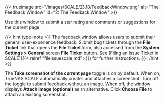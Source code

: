 &NewLine;

{{< trueimage src="/images/SCALE/23.10/FeedbackWindow.png" alt="The Feedback Window" id="2: The Feedback Window" >}}

Use this window to submit a star rating and comments or suggestions for the current page.

{{< hint type=note >}}
The feedback window allows users to submit their general user-experience feedback.
Submit bug tickets through the **File Ticket** link that opens the **File Ticket** form, also accessed from the **System Settings > General** screen **File Ticket** button. See [Filing an Issue Ticket in SCALE]({{< relref "fileissuescale.md" >}}) for further instructions.
{{< /hint >}}

The **Take screenshot of the current page** toggle is on by default. When on, TrueNAS SCALE automatically creates and attaches a screenshot.
Turn off the toggle to submit feedback without an image.
When off, the window displays **Attach image (optional)** as an alternative.
Click **Choose File** to attach an existing screenshot.
